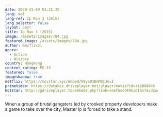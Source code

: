 ```yaml
---
date: 2020-11-09 01:21:35
lang: mal
lang-ref: Ip Man 3 (2015)
lang_selector: false
layout: post
title: Ip Man 3 (2015)
image: /assets/images/784.jpg
featured_image: /assets/images/784.jpg
author: maxflix21
genre:
  - Action
  - History
country: Hongkong
content_rating: PG-13
featured: false
imageshadow: true
netflix: https://movstar.xyz/embed/h8ya01NmM0IJevI
primeVideo: https://databes.driveplayer.net/player/movie?id=tt2888046
hotstar: http://gdriveplayer.to/embed2.php?link=kmefGodQF0kidIhv7avdZwofCIvsZPqaa6TzJt4i8iXb8BTrvcoqnWh8CG%252BMzPZlKdCTr737%252BIMAUWvsi6Wt4nDosT6rJNvVs2%252Bly1PmrglHmEd8eqoYmrkbrk%252FUR9OydVHcznPVRRlMBwqI08d%252FE3Iwi0YNpGPtJRvasUM9GAamPhgLie3TAuuoeDIiQSkHgrhz1KBKJBf97H4oGsAUbW
---
```

When a group of brutal gangsters led by crooked property developers make a game to take over the city, Master Ip is forced to take a stand.
